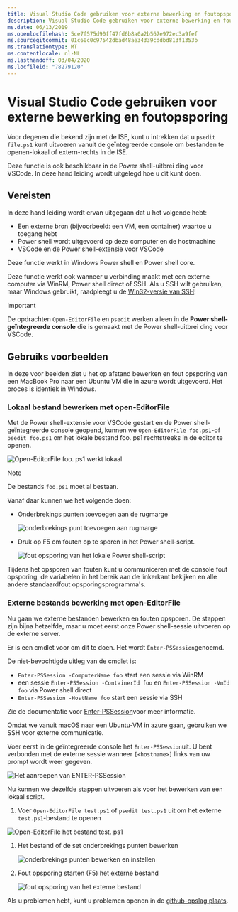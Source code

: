 ```yaml
---
title: Visual Studio Code gebruiken voor externe bewerking en foutopsporing
description: Visual Studio Code gebruiken voor externe bewerking en foutopsporing
ms.date: 06/13/2019
ms.openlocfilehash: 5ce7f575d90ff47fd6b8a0a2b567e972ec3a9fef
ms.sourcegitcommit: 01c60c0c97542dbad48ae34339cddbd813f1353b
ms.translationtype: MT
ms.contentlocale: nl-NL
ms.lasthandoff: 03/04/2020
ms.locfileid: "78279120"
---
```

# <a name="using-visual-studio-code-for-remote-editing-and-debugging"></a>Visual Studio Code gebruiken voor externe bewerking en foutopsporing

Voor degenen die bekend zijn met de ISE, kunt u intrekken dat u `psedit file.ps1` kunt uitvoeren vanuit de geïntegreerde console om bestanden te openen-lokaal of extern-rechts in de ISE.

Deze functie is ook beschikbaar in de Power shell-uitbrei ding voor VSCode. In deze hand leiding wordt uitgelegd hoe u dit kunt doen.

## <a name="prerequisites"></a>Vereisten

In deze hand leiding wordt ervan uitgegaan dat u het volgende hebt:

- Een externe bron (bijvoorbeeld: een VM, een container) waartoe u toegang hebt
- Power shell wordt uitgevoerd op deze computer en de hostmachine
- VSCode en de Power shell-extensie voor VSCode

Deze functie werkt in Windows Power shell en Power shell core.

Deze functie werkt ook wanneer u verbinding maakt met een externe computer via WinRM, Power shell direct of SSH. Als u SSH wilt gebruiken, maar Windows gebruikt, raadpleegt u de [Win32-versie van SSH](https://github.com/PowerShell/Win32-OpenSSH)!

> [!IMPORTANT]
> De opdrachten `Open-EditorFile` en `psedit` werken alleen in de **Power shell-geïntegreerde console** die is gemaakt met de Power shell-uitbrei ding voor VSCode.

## <a name="usage-examples"></a>Gebruiks voorbeelden

In deze voor beelden ziet u het op afstand bewerken en fout opsporing van een MacBook Pro naar een Ubuntu VM die in azure wordt uitgevoerd. Het proces is identiek in Windows.

### <a name="local-file-editing-with-open-editorfile"></a>Lokaal bestand bewerken met open-EditorFile

Met de Power shell-extensie voor VSCode gestart en de Power shell-geïntegreerde console geopend, kunnen we `Open-EditorFile foo.ps1`-of `psedit foo.ps1` om het lokale bestand foo. ps1 rechtstreeks in de editor te openen.

![Open-EditorFile foo. ps1 werkt lokaal](media/Using-VSCode-for-Remote-Editing-and-Debugging/1-open-local-file.png)

>[!NOTE]
> De bestands `foo.ps1` moet al bestaan.

Vanaf daar kunnen we het volgende doen:

- Onderbrekings punten toevoegen aan de rugmarge

  ![onderbrekings punt toevoegen aan rugmarge](media/Using-VSCode-for-Remote-Editing-and-Debugging/2-adding-breakpoint-gutter.png)

- Druk op F5 om fouten op te sporen in het Power shell-script.

  ![fout opsporing van het lokale Power shell-script](media/Using-VSCode-for-Remote-Editing-and-Debugging/3-local-debug.png)

Tijdens het opsporen van fouten kunt u communiceren met de console fout opsporing, de variabelen in het bereik aan de linkerkant bekijken en alle andere standaardfout opsporingsprogramma's.

### <a name="remote-file-editing-with-open-editorfile"></a>Externe bestands bewerking met open-EditorFile

Nu gaan we externe bestanden bewerken en fouten opsporen. De stappen zijn bijna hetzelfde, maar u moet eerst onze Power shell-sessie uitvoeren op de externe server.

Er is een cmdlet voor om dit te doen. Het wordt `Enter-PSSession`genoemd.

De niet-bevochtigde uitleg van de cmdlet is:

- `Enter-PSSession -ComputerName foo` start een sessie via WinRM
- een sessie `Enter-PSSession -ContainerId foo` en `Enter-PSSession -VmId foo` via Power shell direct
- `Enter-PSSession -HostName foo` start een sessie via SSH

Zie de documentatie voor [Enter-PSSession](/powershell/module/microsoft.powershell.core/enter-pssession)voor meer informatie.

Omdat we vanuit macOS naar een Ubuntu-VM in azure gaan, gebruiken we SSH voor externe communicatie.

Voer eerst in de geïntegreerde console het `Enter-PSSession`uit. U bent verbonden met de externe sessie wanneer `[<hostname>]` links van uw prompt wordt weer gegeven.

![Het aanroepen van ENTER-PSSession](media/Using-VSCode-for-Remote-Editing-and-Debugging/4-enter-pssession.png)

Nu kunnen we dezelfde stappen uitvoeren als voor het bewerken van een lokaal script.

1. Voer `Open-EditorFile test.ps1` of `psedit test.ps1` uit om het externe `test.ps1`-bestand te openen

  ![Open-EditorFile het bestand test. ps1](media/Using-VSCode-for-Remote-Editing-and-Debugging/5-open-remote-file.png)

1. Het bestand of de set onderbrekings punten bewerken

   ![onderbrekings punten bewerken en instellen](media/Using-VSCode-for-Remote-Editing-and-Debugging/6-set-breakpoints.png)

1. Fout opsporing starten (F5) het externe bestand

   ![fout opsporing van het externe bestand](media/Using-VSCode-for-Remote-Editing-and-Debugging/7-start-debugging.png)

Als u problemen hebt, kunt u problemen openen in de [github-opslag plaats](https://github.com/powershell/vscode-powershell).
